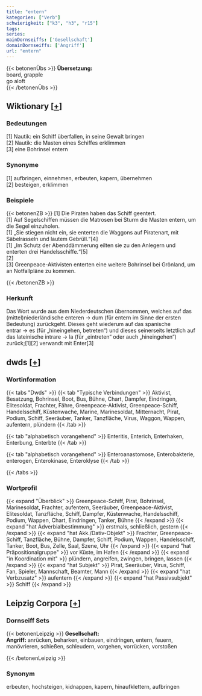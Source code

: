 ```yaml
---
title: "entern"
kategorien: ["Verb"]
schwierigkeit: ["k3", "h3", "r15"]
tags:
series:
mainDornseiffs: ['Gesellschaft']
domainDornseiffs: ['Angriff']
url: "entern"
---
```


{{< betonenÜbs >}}
**Übersetzung:**  
board, grapple  
go aloft  
{{< /betonenÜbs >}}

## Wiktionary [[+](https://de.wiktionary.org/wiki/entern)]

### Bedeutungen
[1] Nautik: ein Schiff überfallen, in seine Gewalt bringen  
[2] Nautik: die Masten eines Schiffes erklimmen  
[3] eine Bohrinsel entern  

### Synonyme
[1] aufbringen, einnehmen, erbeuten, kapern, übernehmen  
[2] besteigen, erklimmen  

### Beispiele
{{< betonenZB >}}
[1] Die Piraten haben das Schiff geentert.  
[1] Auf Segelschiffen müssen die Matrosen bei Sturm die Masten entern, um die Segel einzuholen.  
[1] „Sie stiegen nicht ein, sie enterten die Waggons auf Piratenart, mit Säbelrasseln und lautem Gebrüll.“[4]  
[1] „Im Schutz der Abenddämmerung eilten sie zu den Anlegern und enterten drei Handelsschiffe.“[5]  
[2]  
[3] Greenpeace-Aktivisten enterten eine weitere Bohrinsel bei Grönland, um an Notfallpläne zu kommen.  

{{< /betonenZB >}}
### Herkunft
Das Wort wurde aus dem Niederdeutschen übernommen, welches auf das (mittel)niederländische enteren → dum (für entern im Sinne der ersten Bedeutung) zurückgeht. Dieses geht wiederum auf das spanische entrar → es (für „hineingehen, betreten“) und dieses seinerseits letztlich auf das lateinische intrare → la (für „eintreten“ oder auch „hineingehen“) zurück;[1][2] verwandt mit Enter[3]  



## dwds [[+](https://www.dwds.de/wb/entern)]

### Wortinformation
{{< tabs "Dwds" >}}
{{< tab "Typische Verbindungen" >}}
Aktivist, Besatzung, Bohrinsel, Boot, Bus, Bühne, Chart, Dampfer, Eindringen, Elitesoldat, Frachter, Fähre, Greenpeace-Aktivist, Greenpeace-Schiff, Handelsschiff, Küstenwache, Marine, Marinesoldat, Mitternacht, Pirat, Podium, Schiff, Seeräuber, Tanker, Tanzfläche, Virus, Waggon, Wappen, aufentern, plündern
{{< /tab >}}

{{< tab "alphabetisch vorangehend" >}}
Enteritis, Enterich, Enterhaken, Enterbung, Enterbte
{{< /tab >}}

{{< tab "alphabetisch vorangehend" >}}
Enteroanastomose, Enterobakterie, enterogen, Enterokinase, Enteroklyse
{{< /tab >}}

{{< /tabs >}}

### Wortprofil
{{< expand "Überblick" >}} Greenpeace-Schiff, Pirat, Bohrinsel, Marinesoldat, Frachter, aufentern, Seeräuber, Greenpeace-Aktivist, Elitesoldat, Tanzfläche, Schiff, Dampfer, Küstenwache, Handelsschiff, Podium, Wappen, Chart, Eindringen, Tanker, Bühne {{< /expand >}}
{{< expand "hat Adverbialbestimmung" >}} erstmals, schließlich, gestern {{< /expand >}}
{{< expand "hat Akk./Dativ-Objekt" >}} Frachter, Greenpeace-Schiff, Tanzfläche, Bühne, Dampfer, Schiff, Podium, Wappen, Handelsschiff, Tanker, Boot, Bus, Zelle, Saal, Szene, Uhr {{< /expand >}}
{{< expand "hat Präpositionalgruppe" >}} vor Küste, im Hafen {{< /expand >}}
{{< expand "in Koordination mit" >}} plündern, angreifen, zwingen, bringen, lassen {{< /expand >}}
{{< expand "hat Subjekt" >}} Pirat, Seeräuber, Virus, Schiff, Fan, Spieler, Mannschaft, Beamter, Mann {{< /expand >}}
{{< expand "hat Verbzusatz" >}} aufentern {{< /expand >}}
{{< expand "hat Passivsubjekt" >}} Schiff {{< /expand >}}

## Leipzig Corpora [[+](https://corpora.uni-leipzig.de/en/res?word=entern&corpusId=deu_newscrawl-public_2018)]

### Dornseiff Sets
{{< betonenLeipzig >}}
**Gesellschaft:**  
**Angriff:** anrücken, beharken, einbauen, eindringen, entern, feuern, manövrieren, schießen, schleudern, vorgehen, vorrücken, vorstoßen  

{{< /betonenLeipzig >}}

### Synonym
erbeuten, hochsteigen, kidnappen, kapern, hinaufklettern, aufbringen

